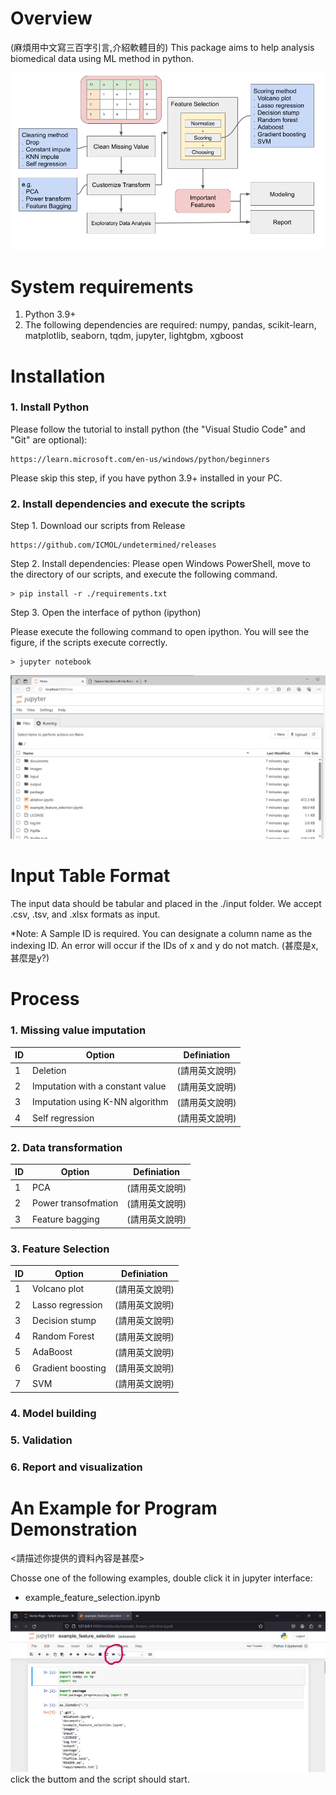 # Overview
(麻煩用中文寫三百字引言,介紹軟體目的)
This package aims to help analysis biomedical data using ML method in python.


![image](./images/workflow/auto_selection_workflow.png) 

# System requirements
   1. Python 3.9+
   2. The following dependencies are required: numpy, pandas, scikit-learn, matplotlib, seaborn, tqdm, jupyter, lightgbm, xgboost


# Installation

### 1. Install Python
Please follow the tutorial to install python (the "Visual Studio Code" and "Git" are optional):

    https://learn.microsoft.com/en-us/windows/python/beginners 
    
Please skip this step, if you have python 3.9+ installed in your PC.

### 2. Install dependencies and execute the scripts
Step 1. Download our scripts from Release

    https://github.com/ICMOL/undetermined/releases

Step 2. Install dependencies: Please open Windows PowerShell, move to the directory of our scripts, and execute the following command.

    > pip install -r ./requirements.txt          

Step 3. Open the interface of python (ipython)

Please execute the following command to open ipython. You will see the figure, if the scripts execute correctly.

    > jupyter notebook    

![image](./images/tutorial/browser_jupyter.png)


# Input Table Format

The input data should be tabular and placed in the ./input folder. We accept .csv, .tsv, and .xlsx formats as input.

*Note: A Sample ID is required. You can designate a column name as the indexing ID. An error will occur if the IDs of x and y do not match. (甚麼是x,甚麼是y?)


# Process

### 1. Missing value imputation
|        ID         |        Option         |  Definiation |
|---------------------|----------------|------------------------------|
|  1 | Deletion              | (請用英文說明)    |
|  2 | Imputation with a constant value  | (請用英文說明) |
|  3 | Imputation using K-NN algorithm        | (請用英文說明)  |
|  4 | Self regression        |  (請用英文說明)  |


### 2. Data transformation
|        ID         |        Option         |  Definiation |
|---------------------|----------------|------------------------------|
|  1 | PCA              | (請用英文說明)    |  |
|  2 | Power transofmation  | (請用英文說明) |   |
|  3 | Feature bagging        | (請用英文說明)  |  |


### 3. Feature Selection
|        ID         |        Option         |  Definiation |
|---------------------|----------------|------------------------------|
|  1 | Volcano plot  | (請用英文說明)    |  |
|  2 | Lasso regression | (請用英文說明) |   |
|  3 | Decision stump        | (請用英文說明)  |  |
|  4 | Random Forest        | (請用英文說明)  |  |
|  5 | AdaBoost        | (請用英文說明)  |  |
|  6 | Gradient boosting        | (請用英文說明)  |  |
|  7 | SVM        | (請用英文說明)  |  |


### 4. Model building


### 5. Validation


### 6. Report and visualization



# An Example for Program Demonstration    

<請描述你提供的資料內容是甚麼>

Chosse one of the following examples, double click it in jupyter interface:    
- example_feature_selection.ipynb

![image](./images/tutorial/jupyter_runall.png)
click the buttom and the script should start.

